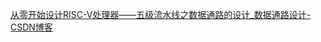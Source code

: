 [从零开始设计RISC-V处理器——五级流水线之数据通路的设计\_数据通路设计-CSDN博客](https://blog.csdn.net/qq_45677520/article/details/122549842)
